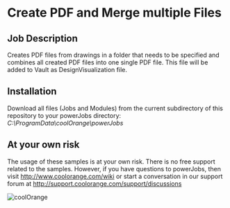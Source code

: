 # Create PDF and Merge multiple Files

## Job Description
Creates PDF files from drawings in a folder that needs to be specified and combines all created PDF files into one single PDF file. This file will be added to Vault as DesignVisualization file.

## Installation
Download all files (Jobs and Modules) from the current subdirectory of this repository to your powerJobs directory: *C:\ProgramData\coolOrange\powerJobs*

## At your own risk
The usage of these samples is at your own risk. There is no free support related to the samples. However, if you have questions to powerJobs, then visit http://www.coolorange.com/wiki or start a conversation in our support forum at http://support.coolorange.com/support/discussions

![coolOrange](https://user-images.githubusercontent.com/36075173/46519882-4b518880-c87a-11e8-8dab-dffe826a9630.png)